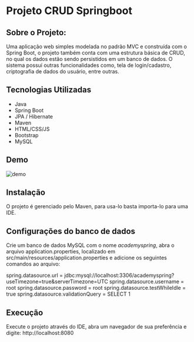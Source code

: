 # Projeto CRUD Springboot

## Sobre o Projeto:

Uma aplicação web simples modelada no padrão MVC e construída com o Spring Boot, o projeto também conta com uma estrutura básica de CRUD, no qual os dados estão sendo persistidos em um banco de dados. O sistema possuí outras funcionalidades como, tela de login/cadastro, criptografia de dados do usuário, entre outras.
 
## Tecnologias Utilizadas

- Java
- Spring Boot
- JPA / Hibernate
- Maven
- HTML/CSS/JS
- Bootstrap
- MySQL

## Demo

![demo](https://user-images.githubusercontent.com/89096854/170026187-57aa04f4-189b-4c00-8cc8-16a1227a5eb7.gif)


## Instalação

O projeto é gerenciado pelo Maven, para usa-lo basta importa-lo para uma IDE.

## Configurações do banco de dados
Crie um banco de dados MySQL com o nome _academyspring_, abra o arquivo application.properties, localizado em src/main/resources/application.properties e adicione os seguintes comandos ao arquivo:

spring.datasource.url = jdbc:mysql://localhost:3306/academyspring?useTimezone=true&serverTimezone=UTC
spring.datasource.username = root
spring.datasource.password = root
spring.datasource.testWhileIdle = true
spring.datasource.validationQuery = SELECT 1

## Execução
Execute o projeto através do IDE, abra um navegador de sua preferência e digite: http://localhost:8080
